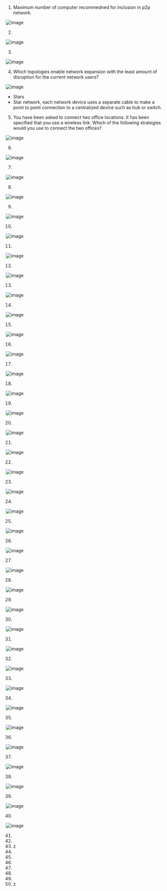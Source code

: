 1. Maximum number of computer recommedned for inclusion in p2p network.

![image](https://github.com/jefftsui1/Cybersecurity-Home-Labs/assets/46698661/ba7a061d-2d8b-4531-b926-78eeeaee03ce)

2.

![image](https://github.com/jefftsui1/Cybersecurity-Home-Labs/assets/46698661/8b323869-cbc3-454d-85b4-0055591a677f)

3.

![image](https://github.com/jefftsui1/Cybersecurity-Home-Labs/assets/46698661/ce66c3f6-e3e0-4017-8e53-98283d8d96d4)


4. Which topologies enable network expansion with the least amount of disruption for the current network users?


![image](https://github.com/jefftsui1/Cybersecurity-Home-Labs/assets/46698661/d9b33000-13d3-4383-9ef1-b38b781ecd78)


- Stars
- Star network, each network device uses a separate cable to make a point to point connection to a centralized device such as hub or switch.

5. You have been asked to connect two office locations. It has been specified that you use a wireless link. Which of the following strategies would you use to connect the two offices?


![image](https://github.com/jefftsui1/Cybersecurity-Home-Labs/assets/46698661/2eb9de35-5bd5-46f5-a843-695cc4de3451)




6.
![image](https://github.com/jefftsui1/Cybersecurity-Home-Labs/assets/46698661/debab777-d79d-4f4b-8949-b7818caede42)


7.
![image](https://github.com/jefftsui1/Cybersecurity-Home-Labs/assets/46698661/80eb8643-ade1-4321-9152-7f78bf3f8496)



8.
![image](https://github.com/jefftsui1/Cybersecurity-Home-Labs/assets/46698661/d1de173e-dd0b-4332-b3e6-854b44aada7b)



9.
![image](https://github.com/jefftsui1/Cybersecurity-Home-Labs/assets/46698661/df6bbe3c-edf7-40bd-8c2b-7051927399b8)


10.
![image](https://github.com/jefftsui1/Cybersecurity-Home-Labs/assets/46698661/6a8f4308-44fa-449d-ad8a-12234c64a94e)


11.
![image](https://github.com/jefftsui1/Cybersecurity-Home-Labs/assets/46698661/8004a134-ec27-44de-924f-53505a9c0a4c)



12.
![image](https://github.com/jefftsui1/Cybersecurity-Home-Labs/assets/46698661/78dbee66-3c4d-4640-bcab-9db0542638b4)



13.
![image](https://github.com/jefftsui1/Cybersecurity-Home-Labs/assets/46698661/c25fde57-6a4c-4750-b3dc-3cae06206551)


14.
![image](https://github.com/jefftsui1/Cybersecurity-Home-Labs/assets/46698661/be0d9fc0-2dd5-496a-85ca-6593d3972f8c)


15. 
![image](https://github.com/jefftsui1/Cybersecurity-Home-Labs/assets/46698661/258d4d3a-ec8b-45b0-9358-955cebd3a2f6)

16.
![image](https://github.com/jefftsui1/Cybersecurity-Home-Labs/assets/46698661/f2ebf1e3-412b-4177-b1d7-9fafe3f93e9e)


17.
![image](https://github.com/jefftsui1/Cybersecurity-Home-Labs/assets/46698661/b34e2db4-f3f3-4e4d-be14-02ee3c0c35cd)


18.
![image](https://github.com/jefftsui1/Cybersecurity-Home-Labs/assets/46698661/dbeb56a7-3189-4fab-9481-0f405960636e)

19.
![image](https://github.com/jefftsui1/Cybersecurity-Home-Labs/assets/46698661/e1ad70ac-3a0b-4bcd-86af-809fc6d44f32)


20.
![image](https://github.com/jefftsui1/Cybersecurity-Home-Labs/assets/46698661/da19052c-0727-4c22-b36a-46bd68a26c1e)

21.
![image](https://github.com/jefftsui1/Cybersecurity-Home-Labs/assets/46698661/dab5af49-6268-4792-b5ec-b830ec2fae54)

22.
![image](https://github.com/jefftsui1/Cybersecurity-Home-Labs/assets/46698661/763c7883-1507-4b6b-8e76-10c6c49ac355)

23.
![image](https://github.com/jefftsui1/Cybersecurity-Home-Labs/assets/46698661/a08a098f-b24d-49d6-9067-b44204c9328d)

24.
![image](https://github.com/jefftsui1/Cybersecurity-Home-Labs/assets/46698661/c9a59275-30f3-407f-8be9-020248c693c7)


25.
![image](https://github.com/jefftsui1/Cybersecurity-Home-Labs/assets/46698661/9d6dcc54-8be5-4fd2-aeeb-6d9e0563595d)

26.
![image](https://github.com/jefftsui1/Cybersecurity-Home-Labs/assets/46698661/805ffa66-7fce-4ec6-b1c4-65deba69f119)

27.
![image](https://github.com/jefftsui1/Cybersecurity-Home-Labs/assets/46698661/9498b710-4a4b-4567-8131-2b1895eb799a)

28.
![image](https://github.com/jefftsui1/Cybersecurity-Home-Labs/assets/46698661/456b2fb0-861f-4d6f-88fc-040ca5d42315)

29.
![image](https://github.com/jefftsui1/Cybersecurity-Home-Labs/assets/46698661/bdfb2fe1-13ab-4caf-a66e-7fe7c0fafdfc)

30.
![image](https://github.com/jefftsui1/Cybersecurity-Home-Labs/assets/46698661/250c7f2c-0e22-46fc-95d9-d022e50b3faf)

31.
![image](https://github.com/jefftsui1/Cybersecurity-Home-Labs/assets/46698661/ebe41c09-f2df-4c7d-8e93-a250e4b825cb)

32.
![image](https://github.com/jefftsui1/Cybersecurity-Home-Labs/assets/46698661/276f2f39-abcf-45db-b301-3f5b51a4ba02)

33.
![image](https://github.com/jefftsui1/Cybersecurity-Home-Labs/assets/46698661/b593e5ca-b347-4c7d-97aa-9b6778e538df)

34.
![image](https://github.com/jefftsui1/Cybersecurity-Home-Labs/assets/46698661/b140567c-3c01-4bf5-840b-a97bc22b5688)

35.
![image](https://github.com/jefftsui1/Cybersecurity-Home-Labs/assets/46698661/ae7884b8-44c2-4531-b571-36eae3ac5fb9)

36.
![image](https://github.com/jefftsui1/Cybersecurity-Home-Labs/assets/46698661/3b40131b-ea4c-44b5-b4ce-f89c45746290)

37.
![image](https://github.com/jefftsui1/Cybersecurity-Home-Labs/assets/46698661/e5ed9fd1-7ccb-4f7d-be13-e36876b98e23)

38.
![image](https://github.com/jefftsui1/Cybersecurity-Home-Labs/assets/46698661/ad60f5e1-5893-4705-a771-4c3863947e82)

39.
![image](https://github.com/jefftsui1/Cybersecurity-Home-Labs/assets/46698661/a86d1e6f-4e1b-41e5-a117-be34b9939558)

40.
![image](https://github.com/jefftsui1/Cybersecurity-Home-Labs/assets/46698661/3eae4e7f-89c8-4694-b67e-60e09aaf4913)

41.
42.
43. z
44.
45.
46.
47.
48.
49.
50. z
